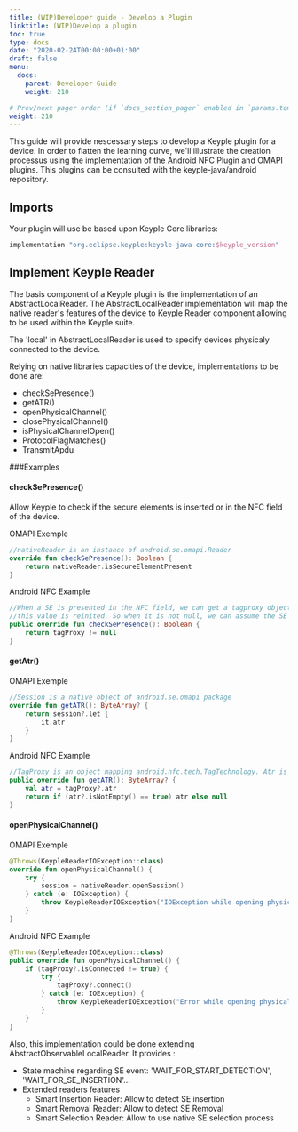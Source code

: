 ```yaml
---
title: (WIP)Developer guide - Develop a Plugin
linktitle: (WIP)Develop a plugin
toc: true
type: docs
date: "2020-02-24T00:00:00+01:00"
draft: false
menu:
  docs:
    parent: Developer Guide
    weight: 210

# Prev/next pager order (if `docs_section_pager` enabled in `params.toml`)
weight: 210
---
```

This guide will provide nescessary steps to develop a Keyple plugin for a device. In order to flatten the learning curve, we'll 
illustrate the creation processus using the implementation of the Android NFC Plugin and OMAPI plugins.
This plugins can be consulted with the keyple-java/android repository.

## Imports 

Your plugin will use be based upon Keyple Core libraries:

```gradle
implementation "org.eclipse.keyple:keyple-java-core:$keyple_version"
```

## Implement Keyple Reader

The basis component of a Keyple plugin is the implementation of an AbstractLocalReader. The AbstractLocalReader implementation will map the native reader's
features of the device to Keyple Reader component allowing to be used within the Keyple suite.

The 'local' in AbstractLocalReader is used to specify devices physicaly connected to the device.

Relying on  native libraries capacities of the device, implementations to be done are:
* checkSePresence()
* getATR()
* openPhysicalChannel()
* closePhysicalChannel()
* isPhysicalChannelOpen()
* ProtocolFlagMatches()
* TransmitApdu

###Examples
#### checkSePresence()
Allow Keyple to check if the secure elements is inserted or in the NFC field of the device.

OMAPI Exemple
```kotlin
//nativeReader is an instance of android.se.omapi.Reader
override fun checkSePresence(): Boolean {
    return nativeReader.isSecureElementPresent
}
```

Android NFC Example
```kotlin
//When a SE is presented in the NFC field, we can get a tagproxy object. When the SE is removed, 
//this value is reinited. So when it is not null, we can assume the SE is currently in the field.
public override fun checkSePresence(): Boolean {
    return tagProxy != null
}
```

#### getAtr()
OMAPI Exemple
```kotlin
//Session is a native object of android.se.omapi package
override fun getATR(): ByteArray? {
    return session?.let {
        it.atr
    }
}
```

Android NFC Example
```kotlin
//TagProxy is an object mapping android.nfc.tech.TagTechnology. Atr is obtained from data of this object (epending of protocol)
public override fun getATR(): ByteArray? {
    val atr = tagProxy?.atr
    return if (atr?.isNotEmpty() == true) atr else null
}
```

#### openPhysicalChannel()
OMAPI Exemple
```kotlin
@Throws(KeypleReaderIOException::class)
override fun openPhysicalChannel() {
    try {
        session = nativeReader.openSession()
    } catch (e: IOException) {
        throw KeypleReaderIOException("IOException while opening physical channel.", e)
    }
}
```

Android NFC Example
```kotlin
@Throws(KeypleReaderIOException::class)
public override fun openPhysicalChannel() {
    if (tagProxy?.isConnected != true) {
        try {
            tagProxy?.connect()
        } catch (e: IOException) {
            throw KeypleReaderIOException("Error while opening physical channel", e)
        }
    }
}
```



Also, this implementation could be done extending AbstractObservableLocalReader. It provides :
* State machine regarding SE event: 'WAIT_FOR_START_DETECTION', 'WAIT_FOR_SE_INSERTION'...
* Extended readers features
    + Smart Insertion Reader: Allow to detect SE insertion
    + Smart Removal Reader: Allow to detect SE Removal
    + Smart Selection Reader: Allow to use native SE selection process


